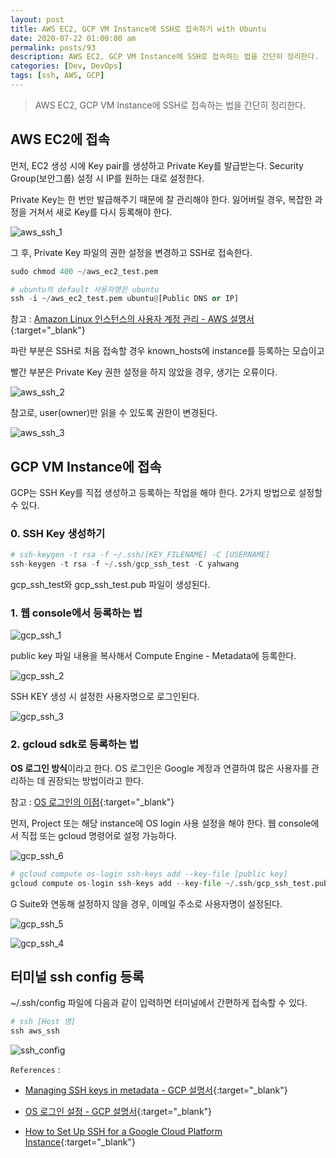 ```yaml
---
layout: post
title: AWS EC2, GCP VM Instance에 SSH로 접속하기 with Ubuntu
date: 2020-07-22 01:00:00 am
permalink: posts/93
description: AWS EC2, GCP VM Instance에 SSH로 접속하는 법을 간단히 정리한다.
categories: [Dev, DevOps]
tags: [ssh, AWS, GCP]
---
```


> AWS EC2, GCP VM Instance에 SSH로 접속하는 법을 간단히 정리한다.

## AWS EC2에 접속

먼저, EC2 생성 시에 Key pair를 생성하고 Private Key를 발급받는다. Security Group(보안그룹) 설정 시 IP를 원하는 대로 설정한다.

Private Key는 한 번만 발급해주기 때문에 잘 관리해야 한다. 잃어버릴 경우, 복잡한 과정을 거쳐서 새로 Key를 다시 등록해야 한다.

![aws_ssh_1]({{site.baseurl}}/assets/img/aws/ssh_aws_1.png)


그 후, Private Key 파일의 권한 설정을 변경하고 SSH로 접속한다.

``` python
sudo chmod 400 ~/aws_ec2_test.pem

# ubuntu의 default 사용자명은 ubuntu
ssh -i ~/aws_ec2_test.pem ubuntu@[Public DNS or IP]
```

참고 : [Amazon Linux 인스턴스의 사용자 계정 관리 - AWS 설명서](https://docs.aws.amazon.com/ko_kr/AWSEC2/latest/UserGuide/managing-users.html){:target="_blank"}

파란 부분은 SSH로 처음 접속할 경우 known_hosts에 instance를 등록하는 모습이고

빨간 부분은 Private Key 권한 설정을 하지 않았을 경우, 생기는 오류이다.

![aws_ssh_2]({{site.baseurl}}/assets/img/aws/ssh_aws_2.png)

참고로, user(owner)만 읽을 수 있도록 권한이 변경된다.

![aws_ssh_3]({{site.baseurl}}/assets/img/aws/ssh_aws_3.png)

## GCP VM Instance에 접속

GCP는 SSH Key를 직접 생성하고 등록하는 작업을 해야 한다. 2가지 방법으로 설정할 수 있다.


### 0. SSH Key 생성하기

``` python
# ssh-keygen -t rsa -f ~/.ssh/[KEY_FILENAME] -C [USERNAME]
ssh-keygen -t rsa -f ~/.ssh/gcp_ssh_test -C yahwang
```

gcp_ssh_test와 gcp_ssh_test.pub 파일이 생성된다.

### 1. 웹 console에서 등록하는 법

![gcp_ssh_1]({{site.baseurl}}/assets/img/gcp/ssh_gcp_1.png)

public key 파일 내용을 복사해서 Compute Engine - Metadata에 등록한다.

![gcp_ssh_2]({{site.baseurl}}/assets/img/gcp/ssh_gcp_2.png)

SSH KEY 생성 시 설정한 사용자명으로 로그인된다.

![gcp_ssh_3]({{site.baseurl}}/assets/img/gcp/ssh_gcp_3.png)

### 2. gcloud sdk로 등록하는 법

**OS 로그인 방식**이라고 한다. OS 로그인은 Google 계정과 연결하여 많은 사용자를 관리하는 데 권장되는 방법이라고 한다.

참고 : [OS 로그인의 이점](https://cloud.google.com/compute/docs/oslogin){:target="_blank"}

먼저, Project 또는 해당 instance에 OS login 사용 설정을 해야 한다. 웹 console에서 직접 또는 gcloud 명령어로 설정 가능하다.

![gcp_ssh_6]({{site.baseurl}}/assets/img/gcp/ssh_gcp_6.png)

``` python
# gcloud compute os-login ssh-keys add --key-file [public key]
gcloud compute os-login ssh-keys add --key-file ~/.ssh/gcp_ssh_test.pub
```

G Suite와 연동해 설정하지 않을 경우, 이메일 주소로 사용자명이 설정된다.

![gcp_ssh_5]({{site.baseurl}}/assets/img/gcp/ssh_gcp_5.png)

![gcp_ssh_4]({{site.baseurl}}/assets/img/gcp/ssh_gcp_4.png)


## 터미널 ssh config 등록

~/.ssh/config 파일에 다음과 같이 입력하면 터미널에서 간편하게 접속할 수 있다.

``` python
# ssh [Host 명]
ssh aws_ssh
```

![ssh_config]({{site.baseurl}}/assets/img/aws/ssh_config.png)


`References` : 

* [Managing SSH keys in metadata - GCP 설명서](https://cloud.google.com/compute/docs/instances/adding-removing-ssh-keys#linux-and-macos_1){:target="_blank"}

* [OS 로그인 설정 - GCP 설명서](https://cloud.google.com/compute/docs/instances/managing-instance-access#gcloud_1){:target="_blank"}

* [How to Set Up SSH for a Google Cloud Platform Instance](https://www.cloudsavvyit.com/4358/how-to-set-up-ssh-for-a-google-cloud-platform-instance/){:target="_blank"}